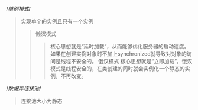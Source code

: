 /*单例模式*/
> 实现单个的实例且只有一个实例
>> 懒汉模式
>>> 核心思想就是“延时加载“，从而能够优化服务器的启动速度。如果在创建实例对象时不加上synchronized就导致对对象的访问是线程不安全的。
> 饿汉模式
>> 核心思想就是“立即加载”，饿汉模式是线程安全的，在类创建的同时就会实例化一个静态的实例，不再改变。

/*数据库连接池*/
> 连接池大小为静态
